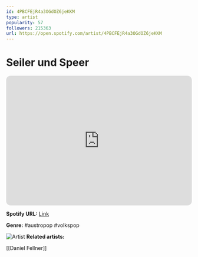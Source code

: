 ```yaml
---
id: 4PBCFEjR4a3OGdOZ6jeKKM
type: artist
popularity: 57
followers: 215363
url: https://open.spotify.com/artist/4PBCFEjR4a3OGdOZ6jeKKM
---
```

# Seiler und Speer

<iframe style="border-radius:12px" src="https://open.spotify.com/embed/artist/4PBCFEjR4a3OGdOZ6jeKKM" width="100%" height="352" frameBorder="0" allowfullscreen="" allow="autoplay; clipboard-write; encrypted-media; fullscreen; picture-in-picture" loading="lazy"></iframe>

**Spotify URL:** [Link](https://open.spotify.com/artist/4PBCFEjR4a3OGdOZ6jeKKM)

**Genre:**  #austropop #volkspop

![Artist](https://i.scdn.co/image/ab6761610000e5eb2007a80c01ea8061d20daa0b)
**Related artists:**

[[Daniel Fellner]]
